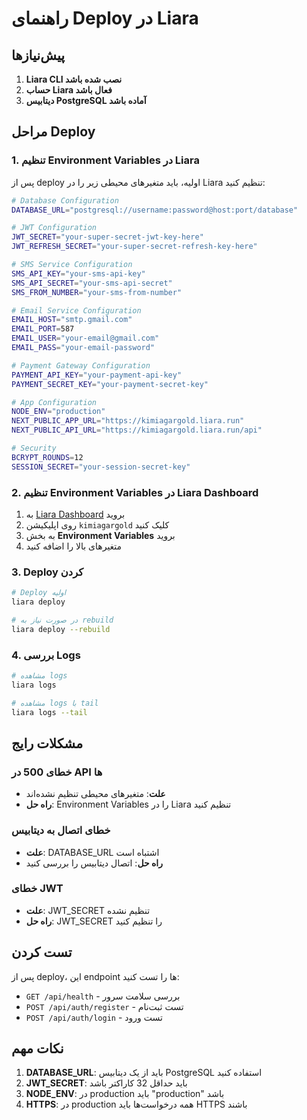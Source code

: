 # راهنمای Deploy در Liara

## پیش‌نیازها

1. **Liara CLI نصب شده باشد**
2. **حساب Liara فعال باشد**
3. **دیتابیس PostgreSQL آماده باشد**

## مراحل Deploy

### 1. تنظیم Environment Variables در Liara

پس از deploy اولیه، باید متغیرهای محیطی زیر را در Liara تنظیم کنید:

```bash
# Database Configuration
DATABASE_URL="postgresql://username:password@host:port/database"

# JWT Configuration  
JWT_SECRET="your-super-secret-jwt-key-here"
JWT_REFRESH_SECRET="your-super-secret-refresh-key-here"

# SMS Service Configuration
SMS_API_KEY="your-sms-api-key"
SMS_API_SECRET="your-sms-api-secret"
SMS_FROM_NUMBER="your-sms-from-number"

# Email Service Configuration
EMAIL_HOST="smtp.gmail.com"
EMAIL_PORT=587
EMAIL_USER="your-email@gmail.com"
EMAIL_PASS="your-email-password"

# Payment Gateway Configuration
PAYMENT_API_KEY="your-payment-api-key"
PAYMENT_SECRET_KEY="your-payment-secret-key"

# App Configuration
NODE_ENV="production"
NEXT_PUBLIC_APP_URL="https://kimiagargold.liara.run"
NEXT_PUBLIC_API_URL="https://kimiagargold.liara.run/api"

# Security
BCRYPT_ROUNDS=12
SESSION_SECRET="your-session-secret-key"
```

### 2. تنظیم Environment Variables در Liara Dashboard

1. به [Liara Dashboard](https://console.liara.ir) بروید
2. روی اپلیکیشن `kimiagargold` کلیک کنید
3. به بخش **Environment Variables** بروید
4. متغیرهای بالا را اضافه کنید

### 3. Deploy کردن

```bash
# Deploy اولیه
liara deploy

# در صورت نیاز به rebuild
liara deploy --rebuild
```

### 4. بررسی Logs

```bash
# مشاهده logs
liara logs

# مشاهده logs با tail
liara logs --tail
```

## مشکلات رایج

### خطای 500 در API ها
- **علت**: متغیرهای محیطی تنظیم نشده‌اند
- **راه حل**: Environment Variables را در Liara تنظیم کنید

### خطای اتصال به دیتابیس
- **علت**: DATABASE_URL اشتباه است
- **راه حل**: اتصال دیتابیس را بررسی کنید

### خطای JWT
- **علت**: JWT_SECRET تنظیم نشده
- **راه حل**: JWT_SECRET را تنظیم کنید

## تست کردن

پس از deploy، این endpoint ها را تست کنید:

- `GET /api/health` - بررسی سلامت سرور
- `POST /api/auth/register` - تست ثبت‌نام
- `POST /api/auth/login` - تست ورود

## نکات مهم

1. **DATABASE_URL**: باید از یک دیتابیس PostgreSQL استفاده کنید
2. **JWT_SECRET**: باید حداقل 32 کاراکتر باشد
3. **NODE_ENV**: در production باید "production" باشد
4. **HTTPS**: در production همه درخواست‌ها باید HTTPS باشند
